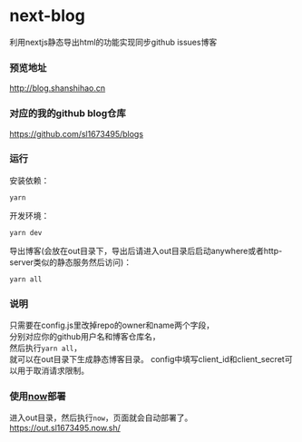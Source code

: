 # next-blog
利用nextjs静态导出html的功能实现同步github issues博客

### 预览地址
http://blog.shanshihao.cn

### 对应的我的github blog仓库
https://github.com/sl1673495/blogs

### 运行
安装依赖：
```
yarn
```
开发环境：
```
yarn dev
```
导出博客(会放在out目录下，导出后请进入out目录后启动anywhere或者http-server类似的静态服务然后访问)：
```
yarn all
```

### 说明
只需要在config.js里改掉repo的owner和name两个字段，  
分别对应你的github用户名和博客仓库名，  
然后执行`yarn all`，  
就可以在out目录下生成静态博客目录。
config中填写client_id和client_secret可以用于取消请求限制。

### 使用[now](https://zeit.co/home)部署
进入out目录，然后执行`now`，页面就会自动部署了。
https://out.sl1673495.now.sh/
